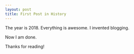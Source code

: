 ```yaml
---
layout: post
title: First Post in History
---
```


The year is 2018.
Everything is awesome.
I invented blogging.

Now I am done.

Thanks for reading!
